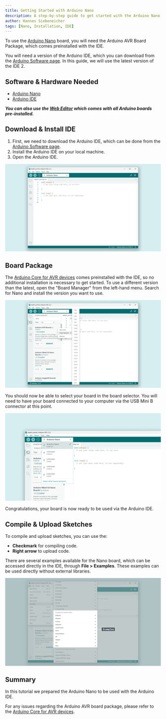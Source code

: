 ```yaml
---
title: Getting Started with Arduino Nano
description: A step-by-step guide to get started with the Arduino Nano.
author: Hannes Siebeneicher
tags: [Nano, Installation, IDE]
---
```


To use the [Arduino Nano](/hardware/nano/) board, you will need the Arduino AVR Board Package, which comes preinstalled with the IDE.

You will need a version of the Arduino IDE, which you can download from the [Arduino Software page](https://www.arduino.cc/en/software). In this guide, we will use the latest version of the IDE 2.

## Software & Hardware Needed

- [Arduino Nano](https://store.arduino.cc/products/arduino-nano)
- [Arduino IDE](/software/ide-v2)

***You can also use the [Web Editor](https://create.arduino.cc/editor) which comes with all Arduino boards pre-installed.*** 

## Download & Install IDE

1. First, we need to download the Arduino IDE, which can be done from the [Arduino Software page](https://www.arduino.cc/en/software/).
2. Install the Arduino IDE on your local machine.
3. Open the Arduino IDE.

![The Arduino IDE.](./assets/open-ide.png)

## Board Package

The [Arduino Core for AVR devices](https://github.com/arduino/ArduinoCore-avr) comes preinstalled with the IDE, so no additional installation is necessary to get started.  To use a different version than the latest, open the "Board Manager" from the left-hand menu. Search for Nano and install the version you want to use.

![Arduino AVR Board Package](./assets/install-nano-core.png)

You should now be able to select your board in the board selector. You will need to have your board connected to your computer via the USB Mini B connector at this point.

![Arduino Nano board found.](./assets/nano-connected.png)

Congratulations, your board is now ready to be used via the Arduino IDE.

## Compile & Upload Sketches

To compile and upload sketches, you can use the:
- **Checkmark** for compiling code.
- **Right arrow** to upload code.

There are several examples available for the Nano board, which can be accessed directly in the IDE, through **File > Examples**. These examples can be used directly without external libraries.

![Nano examples.](./assets/nano-examples.png)

## Summary

In this tutorial we prepared the Arduino Nano to be used with the Arduino IDE.

For any issues regarding the Arduino AVR board package, please refer to the [Arduino Core for AVR devices](https://github.com/arduino/ArduinoCore-avr).